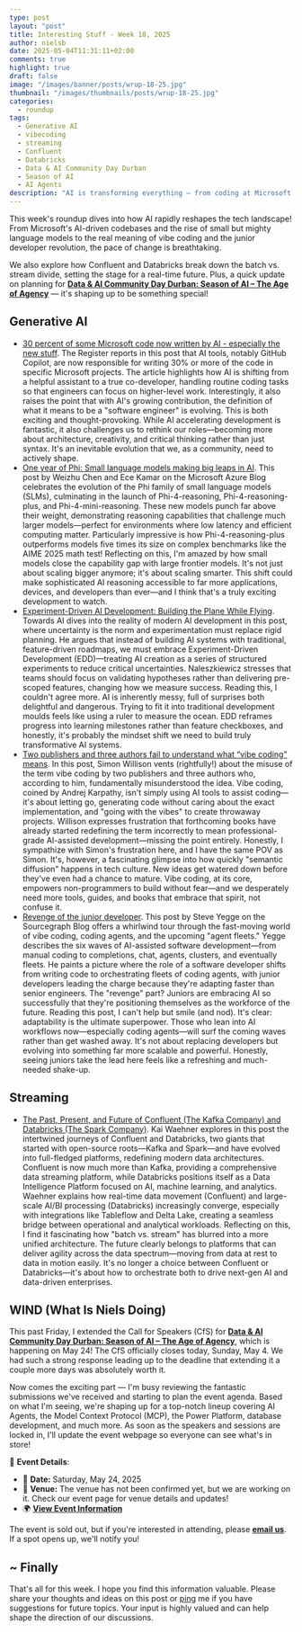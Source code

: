 ```yaml
---
type: post
layout: "post"
title: Interesting Stuff - Week 18, 2025
author: nielsb
date: 2025-05-04T11:31:11+02:00
comments: true
highlight: true
draft: false
image: "/images/banner/posts/wrup-18-25.jpg"
thumbnail: "/images/thumbnails/posts/wrup-18-25.jpg"
categories:
  - roundup
tags:
  - Generative AI
  - vibecoding
  - streaming
  - Confluent
  - Databricks
  - Data & AI Community Day Durban
  - Season of AI
  - AI Agents
description: "AI is transforming everything — from coding at Microsoft to how junior developers are leading the agent revolution. This week's roundup covers the rise of small language models, the true spirit of vibe coding, and the convergence of streaming with Confluent and Databricks. Plus, an update on the fast-approaching Data & AI Community Day Durban: Season of AI – The Age of Agency!"
---
```


This week's roundup dives into how AI rapidly reshapes the tech landscape! From Microsoft's AI-driven codebases and the rise of small but mighty language models to the real meaning of vibe coding and the junior developer revolution, the pace of change is breathtaking. 

We also explore how Confluent and Databricks break down the batch vs. stream divide, setting the stage for a real-time future. Plus, a quick update on planning for [**Data & AI Community Day Durban: Season of AI – The Age of Agency**][1] — it's shaping up to be something special!

<!--more-->

<!--
## Podcast

If you rather listen to the summary:



Click on the link above to listen to the podcast. Oh, the direct link to the episode is [here]().
-->

## Generative AI

* [30 percent of some Microsoft code now written by AI - especially the new stuff][2]. The Register reports in this post that AI tools, notably GitHub Copilot, are now responsible for writing 30% or more of the code in specific Microsoft projects. The article highlights how AI is shifting from a helpful assistant to a true co-developer, handling routine coding tasks so that engineers can focus on higher-level work. Interestingly, it also raises the point that with AI's growing contribution, the definition of what it means to be a "software engineer" is evolving. This is both exciting and thought-provoking. While AI accelerating development is fantastic, it also challenges us to rethink our roles—becoming more about architecture, creativity, and critical thinking rather than just syntax. It's an inevitable evolution that we, as a community, need to actively shape.
* [One year of Phi: Small language models making big leaps in AI][3]. This post by Weizhu Chen and Ece Kamar on the Microsoft Azure Blog celebrates the evolution of the Phi family of small language models (SLMs), culminating in the launch of Phi-4-reasoning, Phi-4-reasoning-plus, and Phi-4-mini-reasoning. These new models punch far above their weight, demonstrating reasoning capabilities that challenge much larger models—perfect for environments where low latency and efficient computing matter. Particularly impressive is how Phi-4-reasoning-plus outperforms models five times its size on complex benchmarks like the AIME 2025 math test! Reflecting on this, I'm amazed by how small models close the capability gap with large frontier models. It's not just about scaling bigger anymore; it's about scaling smarter. This shift could make sophisticated AI reasoning accessible to far more applications, devices, and developers than ever—and I think that's a truly exciting development to watch.
* [Experiment-Driven AI Development: Building the Plane While Flying][4]. Towards AI dives into the reality of modern AI development in this post, where uncertainty is the norm and experimentation must replace rigid planning. He argues that instead of building AI systems with traditional, feature-driven roadmaps, we must embrace Experiment-Driven Development (EDD)—treating AI creation as a series of structured experiments to reduce critical uncertainties. Naleszkiewicz stresses that teams should focus on validating hypotheses rather than delivering pre-scoped features, changing how we measure success. Reading this, I couldn't agree more. AI is inherently messy, full of surprises both delightful and dangerous. Trying to fit it into traditional development moulds feels like using a ruler to measure the ocean. EDD reframes progress into learning milestones rather than feature checkboxes, and honestly, it's probably the mindset shift we need to build truly transformative AI systems.
* [Two publishers and three authors fail to understand what “vibe coding” means][6]. In this post, Simon Willison vents (rightfully!) about the misuse of the term vibe coding by two publishers and three authors who, according to him, fundamentally misunderstood the idea. Vibe coding, coined by Andrej Karpathy, isn't simply using AI tools to assist coding—it's about letting go, generating code without caring about the exact implementation, and "going with the vibes" to create throwaway projects. Willison expresses frustration that forthcoming books have already started redefining the term incorrectly to mean professional-grade AI-assisted development—missing the point entirely. Honestly, I sympathize with Simon's frustration here, and I have the same POV as Simon. It's, however, a fascinating glimpse into how quickly "semantic diffusion" happens in tech culture. New ideas get watered down before they've even had a chance to mature. Vibe coding, at its core, empowers non-programmers to build without fear—and we desperately need more tools, guides, and books that embrace that spirit, not confuse it.
* [Revenge of the junior developer][7]. This post by Steve Yegge on the Sourcegraph Blog offers a whirlwind tour through the fast-moving world of vibe coding, coding agents, and the upcoming "agent fleets." Yegge describes the six waves of AI-assisted software development—from manual coding to completions, chat, agents, clusters, and eventually fleets. He paints a picture where the role of a software developer shifts from writing code to orchestrating fleets of coding agents, with junior developers leading the charge because they're adapting faster than senior engineers. The "revenge" part? Juniors are embracing AI so successfully that they're positioning themselves as the workforce of the future. Reading this post, I can't help but smile (and nod). It's clear: adaptability is the ultimate superpower. Those who lean into AI workflows now—especially coding agents—will surf the coming waves rather than get washed away. It's not about replacing developers but evolving into something far more scalable and powerful. Honestly, seeing juniors take the lead here feels like a refreshing and much-needed shake-up.

## Streaming

* [The Past, Present, and Future of Confluent (The Kafka Company) and Databricks (The Spark Company)][5]. Kai Waehner explores in this post the intertwined journeys of Confluent and Databricks, two giants that started with open-source roots—Kafka and Spark—and have evolved into full-fledged platforms, redefining modern data architectures. Confluent is now much more than Kafka, providing a comprehensive data streaming platform, while Databricks positions itself as a Data Intelligence Platform focused on AI, machine learning, and analytics. Waehner explains how real-time data movement (Confluent) and large-scale AI/BI processing (Databricks) increasingly converge, especially with integrations like Tableflow and Delta Lake, creating a seamless bridge between operational and analytical workloads. Reflecting on this, I find it fascinating how "batch vs. stream" has blurred into a more unified architecture. The future clearly belongs to platforms that can deliver agility across the data spectrum—moving from data at rest to data in motion easily. It's no longer a choice between Confluent or Databricks—it's about how to orchestrate both to drive next-gen AI and data-driven enterprises.

## WIND (What Is Niels Doing)

This past Friday, I extended the Call for Speakers (CfS) for [**Data & AI Community Day Durban: Season of AI – The Age of Agency**][1], which is happening on May 24! The CfS officially closes today, Sunday, May 4. We had such a strong response leading up to the deadline that extending it a couple more days was absolutely worth it.

Now comes the exciting part — I'm busy reviewing the fantastic submissions we've received and starting to plan the event agenda. Based on what I'm seeing, we're shaping up for a top-notch lineup covering AI Agents, the Model Context Protocol (MCP), the Power Platform, database development, and much more. As soon as the speakers and sessions are locked in, I'll update the event webpage so everyone can see what's in store!

🌟 **Event Details**:

* 📆 **Date:** Saturday, May 24, 2025
* 🏨 **Venue:** The venue has not been confirmed yet, but we are working on it. Check our event page for venue details and updates!
* 🌍 [**View Event Information**][1]

The event is sold out, but if you're interested in attending, please [**email us**][8]. If a spot opens up, we'll notify you!

## ~ Finally

That's all for this week. I hope you find this information valuable. Please share your thoughts and ideas on this post or [ping][ma] me if you have suggestions for future topics. Your input is highly valued and can help shape the direction of our discussions.

[ma]: mailto:niels.it.berglund@gmail.com
[mp]: https://blog.acolyer.org
[iq]: https://www.infoq.com/
[ew]: http://sqlonice.com/
[re]: http://blog.revolutionanalytics.com
[sqsk]: https://www.sqlskills.com
[mdaveyblog]: https://mdavey.wordpress.com/
[charlblog]: https://charlla.com/

[jovpop]: https://twitter.com/JovanPop_MSFT
[bobw]: https://twitter.com/bobwardms
[revod]: https://twitter.com/revodavid
[lonny]: https://twitter.com/sqL_handLe
[ewtw]: https://twitter.com/sqlOnIce
[buckw]: https://twitter.com/BuckWoodyMSFT
[mattw]: https://twitter.com/matthewwarren
[murba]: https://twitter.com/muratdemirbas
[daveda]: https://twitter.com/davidthecoder
[adcol]: https://twitter.com/adriancolyer
[jesrod]: https://twitter.com/jrdothoughts
[tomaz]: https://twitter.com/tomaz_tsql
[dataart]: https://twitter.com/dataartisans
[luis]: https://twitter.com/luis_de_sousa
[benstop]: https://twitter.com/benstopford
[conflu]: https://twitter.com/confluentinc
[tylert]: https://twitter.com/tyler_treat
[andrewng]: https://twitter.com/AndrewYNg
[lawr]: https://twitter.com/bytezn
[jue]: https://twitter.com/b0rk
[yan]: https://twitter.com/theburningmonk
[danny]: https://twitter.com/g9yuayon
[rmoff]: https://www.linkedin.com/in/robinmoffatt/
[ryansw]: https://twitter.com/ryanswanstrom
[pabloc]: https://twitter.com/pabloc_ds
[mklep]: https://twitter.com/martinkl
[mdavey]: https://twitter.com/matt_davey
[jboner]: https://twitter.com/jboner
[joeduff]: https://twitter.com/funcOfJoe
[charl]: https://twitter.com/charllamprecht
[dbricks]: https://twitter.com/databricks
[adsit]: https://twitter.com/SitnikAdam
[vicky]: https://twitter.com/vickyharp
[dscentral]: https://twitter.com/DataScienceCtrl
[natemc]: https://twitter.com/natemcmaster
[ads]: https://twitter.com/azuredatastudio
[travw]: https://twitter.com/radtravis
[emilk]: https://twitter.com/IsTheArchitect
[netflx]: https://netflixtechblog.com/
[hubert]: https://www.linkedin.com/in/hkdulay/
[jserra]: https://www.linkedin.com/in/jamesserra/
[lemi]: https://www.linkedin.com/in/lemimasalu/
[michael]: https://www.linkedin.com/in/michaeladrianjohnson/

[1]: https://aimldatadurban.org/events/2025/season-of-ai-agents/
[2]: https://www.theregister.com/2025/04/30/microsoft_meta_autocoding
[3]: https://azure.microsoft.com/en-us/blog/one-year-of-phi-small-language-models-making-big-leaps-in-ai/
[4]: https://pub.towardsai.net/experiment-driven-ai-development-building-the-plane-while-flying-7c9b0ac302eb
[5]: https://www.kai-waehner.de/blog/2025/05/02/the-past-present-and-future-of-confluent-the-kafka-company-and-databricks-the-spark-company/
[6]: https://simonwillison.net/2025/May/1/not-vibe-coding/
[7]: https://sourcegraph.com/blog/revenge-of-the-junior-developer
[8]: mailto:events@aimldatadurban.org
